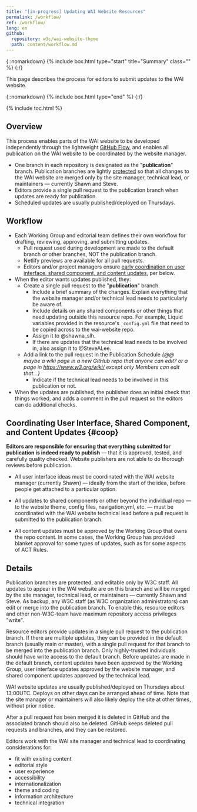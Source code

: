 ```yaml
---
title: "[in-progress] Updating WAI Website Resources"
permalink: /workflow/
ref: /workflow/
lang: en
github:
  repository: w3c/wai-website-theme
  path: content/workflow.md
---
```


{::nomarkdown}
{% include box.html type="start" title="Summary" class="" %}
{:/}

This page describes the process for editors to submit updates to the WAI website.

{::nomarkdown}
{% include box.html type="end" %}
{:/}

{% include toc.html %}

## Overview

This process enables parts of the WAI website to be developed independently through the lightweight [GitHub Flow](https://docs.github.com/en/get-started/quickstart/github-flow), and enables all publication on the WAI website to be coordinated by the website manager.

* One branch in each repository is designated as the "**publication**" branch. Publication branches are lightly [protected](https://docs.github.com/en/repositories/configuring-branches-and-merges-in-your-repository/defining-the-mergeability-of-pull-requests/about-protected-branches) so that all changes to the WAI website are merged only by the site manager, technical lead, or maintainers &mdash; currently Shawn and Steve.
* Editors provide a single pull request to the publication branch when updates are ready for publication.
* Scheduled updates are usually published/deployed on Thursdays.

## Workflow

* Each Working Group and editorial team defines their own workflow for drafting, reviewing, approving, and submitting updates.
  * Pull request used during development  are made to the default branch or other branches, NOT the publication branch.
  * Netlify previews are available for all pull requests.
  * Editors and/or project managers ensure [early coordination on user interface, shared component, and content updates](#coop), per below.
* When the editor wants updates published, they:
  * Create a single pull request to the "**publication**" branch.
    * Include a brief summary of the changes. Explain everything that the website manager and/or technical lead needs to particularly be aware of.
    * Include details on any shared components or other things that need updating outside this resource repo. For example,  Liquid variables provided in the resource's `_config.yml` file that need to be copied across to the wai-website repo.
    * Assign it to @shawna_slh.
    * If there are updates that the technical lead needs to be involved in, also assign it to @SteveALee.
  * Add a link to the pull request in the Publication Schedule _{@@ maybe a wiki page in a new GitHub repo that anyone can edit? or a page in https://www.w3.org/wiki/ except only Members can edit that...}_
    * Indicate if the technical lead needs to be involved in this publication or not.
* When the updates are published, the publisher does an initial check that things worked, and adds a comment in the pull request so the editors can do additional checks.

## Coordinating User Interface, Shared Component, and Content Updates {#coop}

**Editors are responsible for ensuring that everything submitted for publication is indeed ready to publish** &mdash; that it is approved, tested, and carefully quality checked. Website publishers are not able to do thorough reviews before publication.

* All user interface ideas must be coordinated with the WAI website manager (currently Shawn) &mdash; ideally from the start of the idea, before people get attached to a particular option.

* All updates to shared components or other beyond the individual repo &mdash; to the website theme, config files, navigation.yml, etc. &mdash; must be coordinated with the WAI website technical lead before a pull request is submitted to the publication branch.

* All content updates must be approved by the Working Group that owns the repo content. In some cases, the Working Group has provided blanket approval for some types of updates, such as for some aspects of ACT Rules.

## Details

Publication branches are protected, and editable only by W3C staff. All updates to appear in the WAI website are on this branch and will be merged by the site manager, technical lead, or maintainers &mdash; currently Shawn and Steve. As backup, any W3C staff (as W3C organization administrators) can edit or merge into the publication branch. To enable this, resource editors and other non-W3C-team have maximum repository access privileges "write".

Resource editors provide updates in a single pull request to the publication branch. If there are multiple updates, they can be provided in the default branch (usually main or master), with a single pull request for that branch to be merged into the publication branch. Only highly-trusted individuals should have write access to the default branch. Before updates are made in the default branch, content updates have been approved by the Working Group, user interface updates approved by the website manager, and shared component updates approved by the technical lead.

WAI website updates are usually published/deployed on Thursdays about 13:00UTC. Deploys on other days can be arranged ahead of time. Note that the site manager or maintainers will also likely deploy the site at other times, without prior notice.

After a pull request has been merged it is deleted in GitHub and the associated branch should also be deleted. GitHub keeps deleted pull requests and branches, and they can be restored.

Editors work with the WAI site manager and technical lead to coordinating considerations for:
* fit with existing content
* editorial style
* user experience
* accessibility
* internationalization
* theme and coding
* information architecture
* technical integration
